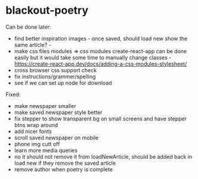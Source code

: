 # blackout-poetry

Can be done later:

- find better inspiration images - once saved, should load new show the same article? -
- make css files modules => css modules create-react-app can be done easily but it would take some time to manually change classes - https://create-react-app.dev/docs/adding-a-css-modules-stylesheet/
- cross browser css support check
- fix instructions/grammer/spelling
- see if we can set up node for download

Fixed:

- make newspaper smaller
- make saved newspaper style better
- fix stepper to show transparent bg on small screens and have stepper btns wrap around
- add nicer fonts
- scroll saved newspaper on mobile
- phone img cutt off
- learn more media queries
- no it should not remove it from loadNewArticle, should be added back in load new if they remove the saved article
- remove author when poetry is complete

